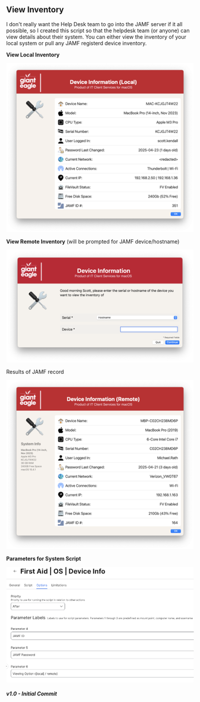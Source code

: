 ## View Inventory

I don't really want the Help Desk team to go into the JAMF server if it all possible, so I created this script so that the helpdesk team (or anyone) can view details about their system. You can either view the inventory of your local system or pull any JAMF registerd device inventory.

**View Local Inventory**

![View Inventory for local record](/ViewInventory/ViewInventory_Local.png)

**View Remote Inventory** (will be prompted for JAMF device/hostname)

![View Inventory for remote record](/ViewInventory/ViewInventory_Entry.png)

Results of JAMF record

![View Inventory for remote record](/ViewInventory/ViewInventory_Remote.png)

**Parameters for System Script**

![Parameters](/ViewInventory/ViewInventory_Parms.png)


##### _v1.0 - Initial Commit_
